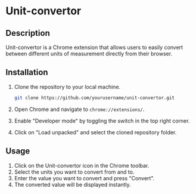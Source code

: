 # Unit-convertor

## Description

Unit-convertor is a Chrome extension that allows users to easily convert between different units of measurement directly from their browser.

## Installation

1. Clone the repository to your local machine.

   ```bash
   git clone https://github.com/yourusername/unit-convertor.git
   ```

2. Open Chrome and navigate to `chrome://extensions/`.
3. Enable "Developer mode" by toggling the switch in the top right corner.
4. Click on "Load unpacked" and select the cloned repository folder.

## Usage

1. Click on the Unit-convertor icon in the Chrome toolbar.
2. Select the units you want to convert from and to.
3. Enter the value you want to convert and press "Convert".
4. The converted value will be displayed instantly.
